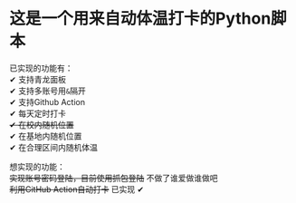 # 这是一个用来自动体温打卡的Python脚本

已实现的功能有：  
✔ 支持青龙面板  
✔ 支持多账号用`&`隔开  
✔ 支持Github Action  
✔ 每天定时打卡  
~~✔ 在校内随机位置~~  
✔ 在基地内随机位置  
✔ 在合理区间内随机体温  

想实现的功能：  
~~实现账号密码登陆，目前使用抓包登陆~~ 不做了谁爱做谁做吧  
~~利用GitHub Action自动打卡~~ 已实现 ✔  